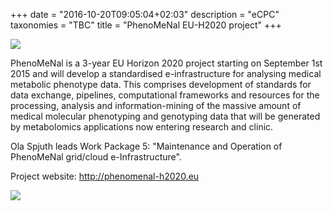 +++
date = "2016-10-20T09:05:04+02:03"
description = "eCPC"
taxonomies = "TBC"
title = "PhenoMeNal EU-H2020 project"
+++

![](phenomenal.png)

PhenoMeNal is a 3-year EU Horizon 2020 project starting on September 1st 2015 and will develop a standardised e-infrastructure for analysing medical metabolic phenotype data. This comprises development of standards for data exchange, pipelines, computational frameworks and resources for the processing, analysis and information-mining of the massive amount of medical molecular phenotyping and genotyping data that will be generated by metabolomics applications now entering research and clinic.

Ola Spjuth leads Work Package 5: "Maintenance and Operation of PhenoMeNal grid/cloud e-Infrastructure".

Project website: http://phenomenal-h2020.eu

![](EC-H2020.jpg)

